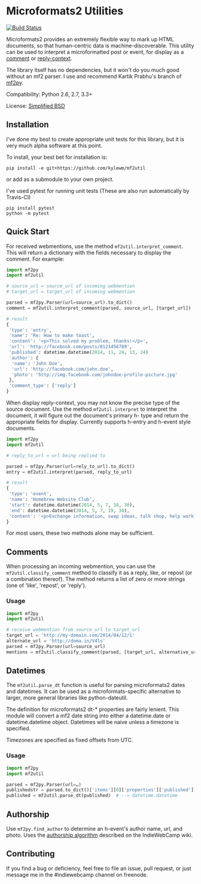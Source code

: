 # Microformats2 Utilities

[![Build Status](https://travis-ci.org/kylewm/mf2util.svg?branch=master)](https://travis-ci.org/kylewm/mf2util)


Microformats2 provides an extremely flexible way to mark up HTML
documents, so that human-centric data is machine-discoverable. This
utility can be used to interpret a microformatted post or event, for
display as a [comment][] or [reply-context][].

The library itself has no dependencies, but it won't do you much good
without an mf2 parser. I use and recommend Kartik Prabhu's branch of
[mf2py](https://github.com/kartikprabhu/mf2py).

Compatibility: Python 2.6, 2.7, 3.3+

License: [Simplified BSD](http://opensource.org/licenses/BSD-2-Clause)

## Installation

I've done my best to create appropriate unit tests for this library,
but it is very much alpha software at this point.

To install, your best bet for installation is:

    pip install -e git+https://github.com/kylewm/mf2util

or add as a submodule to your own project.

I've used pytest for running unit tests (These are also run
automatically by Travis-CI)

    pip install pytest
    python -m pytest

## Quick Start

For received webmentions, use the method
`mf2util.interpret_comment`. This will return a dictionary with the
fields necessary to display the comment. For example:

```python
import mf2py
import mf2util

# source_url = source_url of incoming webmention
# target_url = target_url of incoming webmention

parsed = mf2py.Parser(url=source_url).to_dict()
comment = mf2util.interpret_comment(parsed, source_url, [target_url])

# result
{
 'type': 'entry',
 'name': 'Re: How to make toast',
 'content': '<p>This solved my problem, thanks!</p>',
 'url': 'http://facebook.com/posts/0123456789',
 'published': datetime.datetime(2014, 11, 24, 13, 24)
 'author': {
  'name': 'John Doe',
  'url': 'http://facebook.com/john.doe',
  'photo': 'http://img.facebook.com/johndoe-profile-picture.jpg'
 },
 'comment_type': ['reply']
}
```

When display reply-context, you may not know the precise type of the
source document. Use the method `mf2util.interpret` to interpret the
document, it will figure out the document's primary h- type and return
the appropriate fields for display. Currently supports h-entry and
h-event style documents.

```python
import mf2py
import mf2util

# reply_to_url = url being replied to

parsed = mf2py.Parser(url=rely_to_url).to_dict()
entry = mf2util.interpret(parsed, reply_to_url)

# result
{
 'type': 'event',
 'name': 'Homebrew Website Club',
 'start': datetime.datetime(2014, 5, 7, 18, 30),
 'end': datetime.datetime(2014, 5, 7, 19, 30),
 'content': '<p>Exchange information, swap ideas, talk shop, help work on a project ...</p>'
}
```

For most users, these two methods alone may be sufficient.

## Comments

When processing an incoming webmention, you can use the
`mf2util.classify_comment` method to classify it as a reply, like, or
repost (or a combination thereof). The method returns a list of zero
or more strings (one of 'like', 'repost', or 'reply').

### Usage

```python
import mf2py
import mf2util

# receive webmention from source_url to target_url
target_url = 'http://my-domain.com/2014/04/12/1'
alternate_url = 'http://doma.in/V4ls'
parsed = mf2py.Parser(url=source_url)
mentions = mf2util.classify_comment(parsed, [target_url, alternative_url])
```


## Datetimes

The `mf2util.parse_dt` function is useful for parsing microformats2
dates and datetimes. It can be used as a microformats-specific
alternative to larger, more general libraries like python-dateutil.

The definition for microformats2 dt-* properties are fairly lenient.
This module will convert a mf2 date string into either a datetime.date
or datetime.datetime object. Datetimes will be naive unless a timezone
is specified.

Timezones are specified as fixed offsets from UTC.

### Usage

```python
import mf2py
import mf2util

parsed = mf2py.Parser(url=…)
publishedstr = parsed.to_dict()['items'][0]['properties']['published'][0]
published = mf2util.parse_dt(published)  # --> datetime.datetime
```

## Authorship

Use `mf2py.find_author` to determine an h-event's author name, url,
and photo. Uses the
[authorship algorithm][authorship] described
on the IndieWebCamp wiki.


## Contributing

If you find a bug or deficiency, feel free to file an issue, pull
request, or just message me in the #indiewebcamp channel on freenode.


 [reply-context]: http://indiewebcamp.com/reply-context
 [comment]: http://indiewebcamp.com/comments-presentation
 [authorship]: https://indiewebcamp.com/authorship
